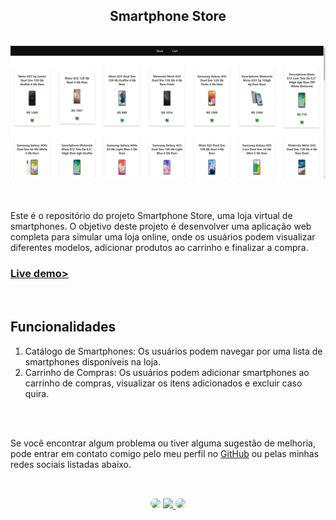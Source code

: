 <h2 align="center">Smartphone Store</h2>
</br>

<div align="center">
<a href="https://smartphone-store-react.netlify.app/" target="_blank">
<img src="https://github.com/SidneyTeodoroJr/Smartphone_Store/blob/main/smartphone_store_capture.png" alt="Smartphone Store">
</a>
</div>
</br> 
</br>

<p>
Este é o repositório do projeto Smartphone Store, uma loja virtual de smartphones. O objetivo deste projeto é desenvolver uma aplicação web completa para simular uma loja online, onde os usuários podem visualizar diferentes modelos, adicionar produtos ao carrinho e finalizar a compra.
</p>
<h3 align="left"><a href="https://smartphone-store-react.netlify.app/">Live demo></a></h3>
</br>


## Funcionalidades

1. Catálogo de Smartphones: Os usuários podem navegar por uma lista de smartphones disponíveis na loja.
2. Carrinho de Compras: Os usuários podem adicionar smartphones ao carrinho de compras, visualizar os itens adicionados e excluir caso quira.
</br>

</br>
<p>
Se você encontrar algum problema ou tiver alguma sugestão de melhoria, pode entrar em contato comigo pelo meu perfil no <a href="https://github.com/SidneyTeodoroJr" target="_blank">GitHub</a> ou pelas minhas redes sociais listadas abaixo.
</p>

##
</br>

<div align="center">
<a href="https://www.facebook.com/profile.php?id=100091086461235" target="_blank"><img src="https://img.shields.io/badge/-Facebook-%230077B5?style=for-the-badge&logo=facebook&logoColor=white" style="border-radius: 30px" target="_blank"></a>
<a href="https://www.instagram.com/sidneyteodoroaraujo" target="_blank"><img src="https://img.shields.io/badge/-Instagram-%23E4405F?style=for-the-badge&logo=instagram&logoColor=white"</a>
<a href="https://www.linkedin.com/in/sidney-teodoro-4a4a8119b?lipi=urn%3Ali%3Apage%3Ad_flagship3_profile_view_base_contact_details%3B%2FevuTOiSSJS2hWGCZgtZiQ%3D%3D" target="_blank"><img src="https://img.shields.io/badge/-LinkedIn-%230077B5?style=for-the-badge&logo=linkedin&logoColor=white" style="border-radius: 30px" target="_blank"></a>
</div>

